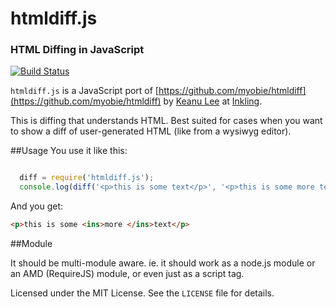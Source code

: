 # htmldiff.js
### HTML Diffing in JavaScript

[![Build Status](https://travis-ci.org/inkling/htmldiff.js.svg?branch=master)](https://travis-ci.org/inkling/htmldiff.js)

`htmldiff.js` is a JavaScript port of [https://github.com/myobie/htmldiff](https://github.com/myobie/htmldiff) by
[Keanu Lee](http://keanulee.com) at [Inkling](https://www.inkling.com/).

This is diffing that understands HTML. Best suited for cases when you
want to show a diff of user-generated HTML (like from a wysiwyg editor).

##Usage
You use it like this:

```javascript

  diff = require('htmldiff.js');
  console.log(diff('<p>this is some text</p>', '<p>this is some more text</p>'));
```
And you get:

```html
<p>this is some <ins>more </ins>text</p>
```
##Module

It should be multi-module aware. ie. it should work as a node.js module
or an AMD (RequireJS) module, or even just as a script tag.


Licensed under the MIT License. See the `LICENSE` file for details.
